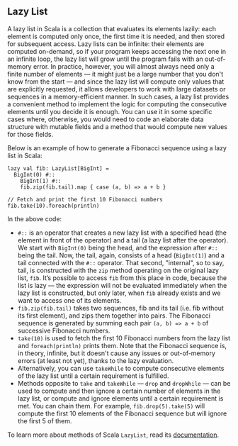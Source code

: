 ## Lazy List

A lazy list in Scala is a collection that evaluates its elements lazily: each element is computed only once, 
the first time it is needed, and then stored for subsequent access. 
Lazy lists can be infinite: their elements are computed on-demand, so if your program keeps accessing the next one 
in an infinite loop, the lazy list will grow until the program fails with an out-of-memory error. 
In practice, however, you will almost always need only a finite number of elements —
it might just be a large number that you don't know from the start — and since the lazy list will compute only values 
that are explicitly requested, it allows developers to work with large datasets or sequences in a memory-efficient manner. 
In such cases, a lazy list provides a convenient method to implement the logic for computing the consecutive elements 
until you decide it is enough. 
You can use it in some specific cases where, otherwise, you would need to code an elaborate data structure with mutable fields
and a method that would compute new values for those fields.


Below is an example of how to generate a Fibonacci sequence using a lazy list in Scala:

```
lazy val fib: LazyList[BigInt] =
  BigInt(0) #::
    BigInt(1) #::
    fib.zip(fib.tail).map { case (a, b) => a + b }

// Fetch and print the first 10 Fibonacci numbers
fib.take(10).foreach(println)
```

In the above code:
* `#::` is an operator that creates a new lazy list with a specified head (the element in front of the operator)
  and a tail (a lazy list after the operator). 
  We start with `BigInt(0)` being the head, and the expression after `#::` being the tail. 
  Now, the tail, again, consists of a head (`BigInt(1)`) and a tail connected with the `#::` operator. 
  That second, "internal", so to say, tail, is constructed with the `zip` method operating on the original lazy list, `fib`. 
  It’s possible to access `fib` from this place in code, because the list is lazy — the expression will not be evaluated 
  immediately when the lazy list is constructed, but only later, when `fib` already exists and we want to access one of its elements.
* `fib.zip(fib.tail)` takes two sequences, fib and its tail (i.e. fib without its first element), and zips them together into pairs. 
  The Fibonacci sequence is generated by summing each pair `(a, b) => a + b` of successive Fibonacci numbers.
* `take(10)` is used to fetch the first 10 Fibonacci numbers from the lazy list and `foreach(println)` prints them. 
  Note that the Fibonacci sequence is, in theory, infinite, but it doesn't cause any issues or out-of-memory errors 
  (at least not yet), thanks to the lazy evaluation.
* Alternatively, you can use `takeWhile` to compute consecutive elements of the lazy list until a certain requirement is fulfilled.
* Methods opposite to `take` and `takeWhile` — `drop` and `dropWhile` — can be used to compute and then ignore 
  a certain number of elements in the lazy list, or compute and ignore elements until a certain requirement is met. 
  You can chain them. 
  For example, `fib.drop(5).take(5)` will compute the first 10 elements of the Fibonacci sequence but will ignore the first 5 of them.

To learn more about methods of Scala `LazyList`, read its [documentation](https://www.scala-lang.org/api/current/scala/collection/immutable/LazyList.html).
